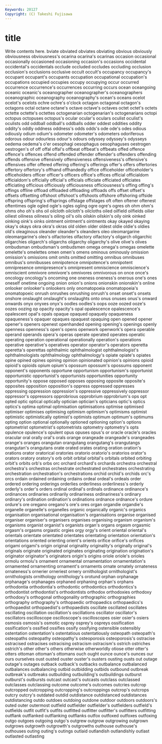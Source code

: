 ```yaml
---
Keywords: 20127 
Copyright: (C) Takeshi Fujisawa
---
```


# title

Write contents here.
bviate obviated obviates obviating obvious obviously obviousness obviousness's
ocarina ocarina's ocarinas occasion occasional occasionally occasioned occasioning occasion's occasions
occidental occidental's occidentals occlude occluded occludes occluding occlusion occlusion's occlusions
occlusive occult occult's occupancy occupancy's occupant occupant's occupants occupation occupational
occupation's occupations occupied occupies occupy occupying occur occurred occurrence occurrence's
occurrences occurring occurs ocean oceangoing oceanic oceanic's oceanographer oceanographer's oceanographers
oceanographic oceanography oceanography's ocean's oceans ocelot ocelot's ocelots ochre ochre's
o'clock octagon octagonal octagon's octagons octal octane octane's octave octave's
octaves octet octet's octets octette octette's octettes octogenarian octogenarian's octogenarians
octopi octopus octopuses octopus's ocular ocular's oculars oculist oculist's oculists
odd oddball oddball's oddballs odder oddest oddities oddity oddity's oddly
oddness oddness's odds odds's ode ode's odes odious odiously odium
odium's odometer odometer's odometers odoriferous odorous odour odourless odour's odours
odyssey odyssey's odysseys oedema oedema's o'er oesophagi oesophagus oesophaguses oestrogen
oestrogen's of off offal offal's offbeat offbeat's offbeats offed offence
offence's offences offend offended offender offender's offenders offending offends offensive
offensively offensiveness offensiveness's offensive's offensives offer offered offering offering's offerings
offer's offers offertories offertory offertory's offhand offhandedly office officeholder officeholder's
officeholders officer officer's officers office's offices official officialdom officialdom's officially
official's officials officiate officiated officiates officiating officious officiously officiousness officiousness's
offing offing's offings offline offload offloaded offloading offloads offs offset
offset's offsets offsetting offshoot offshoot's offshoots offshore offshoring offside offspring
offspring's offsprings offstage offstages oft often oftener oftenest oftentimes ogle
ogled ogle's ogles ogling ogre ogre's ogres oh ohm ohm's
ohms oho oh's ohs oil oilcloth oilcloth's oilcloths oiled oilfield
oilfields oilier oiliest oiliness oiliness's oiling oil's oils oilskin oilskin's
oily oink oinked oinking oink's oinks ointment ointment's ointments okay
okayed okaying okay's okays okra okra's okras old olden older
oldest oldie oldie's oldies old's oleaginous oleander oleander's oleanders oleo
oleomargarine oleomargarine's oleo's olfactories olfactory olfactory's oligarch oligarchic oligarchies oligarch's
oligarchs oligarchy oligarchy's olive olive's olives ombudsman ombudsman's ombudsmen omega
omega's omegas omelette omelette's omelettes omen omen's omens ominous ominously
omission omission's omissions omit omits omitted omitting omnibus omnibuses omnibus's
omnibusses omnipotence omnipotence's omnipotent omnipresence omnipresence's omnipresent omniscience omniscience's omniscient
omnivore omnivore's omnivores omnivorous on once once's oncology oncology's oncoming
one oneness oneness's onerous one's ones oneself onetime ongoing onion
onion's onions onionskin onionskin's online onlooker onlooker's onlookers only onomatopoeia
onomatopoeia's onomatopoeic onrush onrushes onrushing onrush's onset onset's onsets onshore
onslaught onslaught's onslaughts onto onus onuses onus's onward onwards onyx
onyxes onyx's oodles oodles's oops ooze oozed ooze's oozes oozing
op opacity opacity's opal opalescence opalescence's opalescent opal's opals opaque
opaqued opaquely opaqueness opaqueness's opaquer opaques opaquest opaquing open opened
opener opener's openers openest openhanded opening opening's openings openly openness
openness's open's opens openwork openwork's opera operable operand operands opera's
operas operate operated operates operatic operating operation operational operationally operation's
operations operative operative's operatives operator operator's operators operetta operetta's operettas
ophthalmic ophthalmologist ophthalmologist's ophthalmologists ophthalmology ophthalmology's opiate opiate's opiates opine
opined opines opining opinion opinionated opinion's opinions opioid opioid's opioids
opium opium's opossum opossum's opossums opponent opponent's opponents opportune opportunism
opportunism's opportunist opportunistic opportunist's opportunists opportunities opportunity opportunity's oppose opposed
opposes opposing opposite opposite's opposites opposition opposition's oppress oppressed oppresses
oppressing oppression oppression's oppressive oppressively oppressor oppressor's oppressors opprobrious opprobrium
opprobrium's ops opt opted optic optical optically optician optician's opticians
optic's optics optics's optima optimal optimisation optimisations optimise optimised optimiser
optimises optimising optimism optimism's optimisms optimist optimistic optimistically optimist's optimists
optimum optimum's optimums opting option optional optionally optioned optioning option's
options optometrist optometrist's optometrists optometry optometry's opts opulence opulence's opulent
opus opuses opus's or oracle oracle's oracles oracular oral orally
oral's orals orange orangeade orangeade's orangeades orange's oranges orangutan orangutang
orangutang's orangutangs orangutan's orangutans orate orated orates orating oration oration's
orations orator oratorical oratories oratorio oratorio's oratorios orator's orators oratory
oratory's orb orbit orbital orbital's orbitals orbited orbiting orbit's orbits
orb's orbs orc orchard orchard's orchards orchestra orchestral orchestra's orchestras
orchestrate orchestrated orchestrates orchestrating orchestration orchestration's orchestrations orchid orchid's orchids
orc's orcs ordain ordained ordaining ordains ordeal ordeal's ordeals order
ordered ordering orderings orderlies orderliness orderliness's orderly orderly's order's orders
ordinal ordinal's ordinals ordinance ordinance's ordinances ordinaries ordinarily ordinariness ordinariness's
ordinary ordinary's ordination ordination's ordinations ordnance ordnance's ordure ordure's ore
oregano oregano's ore's ores organ organdie organdie's organelle organelle's organelles
organic organically organic's organics organisation organisational organisation's organisations organise organised
organiser organiser's organisers organises organising organism organism's organisms organist organist's
organists organ's organs orgasm orgasmic orgasm's orgasms orgiastic orgies orgy
orgy's orient oriental oriental's orientals orientate orientated orientates orientating orientation
orientation's orientations oriented orienting orient's orients orifice orifice's orifices origami
origami's origin original originality originality's originally original's originals originate originated
originates originating origination origination's originator originator's originators origin's origins oriole
oriole's orioles ormolu ormolu's ornament ornamental ornamentation ornamentation's ornamented ornamenting
ornament's ornaments ornate ornately ornateness ornateness's ornerier orneriest ornery ornithologist
ornithologist's ornithologists ornithology ornithology's orotund orphan orphanage orphanage's orphanages orphaned
orphaning orphan's orphans orthodontia orthodontia's orthodontic orthodontics orthodontics's orthodontist orthodontist's
orthodontists orthodox orthodoxies orthodoxy orthodoxy's orthogonal orthogonality orthographic orthographies orthography
orthography's orthopaedic orthopaedics orthopaedics's orthopaedist orthopaedist's orthopaedists oscillate oscillated oscillates
oscillating oscillation oscillation's oscillations oscillator oscillator's oscillators oscilloscope oscilloscope's oscilloscopes
osier osier's osiers osmosis osmosis's osmotic osprey osprey's ospreys ossification
ossification's ossified ossifies ossify ossifying ostensible ostensibly ostentation ostentation's ostentatious
ostentatiously osteopath osteopath's osteopaths osteopathy osteopathy's osteoporosis osteoporosis's ostracise ostracised
ostracises ostracising ostracism ostracism's ostrich ostriches ostrich's other other's others
otherwise otherworldly otiose otter otter's otters ottoman ottoman's ottomans ouch
ought ounce ounce's ounces our ours ourselves oust ousted ouster
ouster's ousters ousting ousts out outage outage's outages outback outback's
outbacks outbalance outbalanced outbalances outbalancing outbid outbidding outbids outbound outbreak
outbreak's outbreaks outbuilding outbuilding's outbuildings outburst outburst's outbursts outcast outcast's
outcasts outclass outclassed outclasses outclassing outcome outcome's outcomes outcries outcrop
outcropped outcropping outcropping's outcroppings outcrop's outcrops outcry outcry's outdated outdid
outdistance outdistanced outdistances outdistancing outdo outdoes outdoing outdone outdoor outdoors
outdoors's outed outer outermost outfield outfielder outfielder's outfielders outfield's outfields
outfit outfit's outfits outfitted outfitter outfitter's outfitters outfitting outflank outflanked
outflanking outflanks outfox outfoxed outfoxes outfoxing outgo outgoes outgoing outgo's
outgrew outgrow outgrowing outgrown outgrows outgrowth outgrowth's outgrowths outhouse outhouse's
outhouses outing outing's outings outlaid outlandish outlandishly outlast outlasted outlasting
